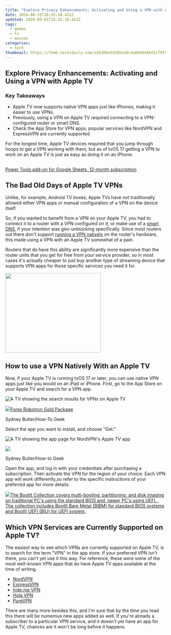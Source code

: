 ```yaml
---
title: "Explore Privacy Enhancements: Activating and Using a VPN with Apple TV"
date: 2024-08-31T16:35:10.421Z
updated: 2024-09-01T16:35:10.421Z
tags:
  - games
  - tv
  - movies
categories:
  - tech
thumbnail: https://thmb.techidaily.com/a26306e3d205a36c4a6b9d44bd1cf9f948f504e389465c9417b498ad1381c72e.jpg
---
```


## Explore Privacy Enhancements: Activating and Using a VPN with Apple TV

### Key Takeaways

* Apple TV now supports native VPN apps just like iPhones, making it easier to use VPNs.
* Previously, using a VPN on Apple TV required connecting to a VPN-configured router or smart DNS.
* Check the App Store for VPN apps; popular services like NordVPN and ExpressVPN are currently supported.

 For the longest time, Apple TV devices required that you jump through hoops to get a VPN working with them, but as of tvOS 17 getting a VPN to work on an Apple TV is just as easy as doing it on an iPhone.

## 

<!-- affiliate ads begin -->
<a href="https://secure.2checkout.com/order/checkout.php?PRODS=4721564&QTY=1&AFFILIATE=108875&CART=1">Power Tools add-on for Google Sheets, 12-month subscription</a>
<!-- affiliate ads end -->
##  The Bad Old Days of Apple TV VPNs

 Unlike, for example, Android TV boxes, Apple TVs have not traditionally allowed either VPN apps or manual configuration of a VPN on the device itself.

 So, if you wanted to benefit from a VPN on your Apple TV, you had to connect it to a router with a VPN configured on it, or make use of a [smart DNS](https://eaxpv-info.techidaily.com/new-fine-tune-youtube-video-pacing-desktopmobile-for-2024/), if your intention was geo-unblocking specifically. Since most routers out there don't support [running a VPN natively](https://extra-lessons.techidaily.com/the-ultimate-guide-top-5-ways-to-record-audio-in-windows-11/) on the router's hardware, this made using a VPN with an Apple TV somewhat of a pain.

 Routers that do have this ability are significantly more expensive than the router units that you get for free from your service provider, so in most cases it's actually cheaper to just buy another type of streaming device that supports VPN apps for those specific services you need it for.

<!-- affiliate ads begin -->
<a href="https://bluettius.sjv.io/c/5597632/2027209/17108" target="_top" id="2027209"><img src="//a.impactradius-go.com/display-ad/17108-2027209" border="0" alt="" width="300" height="250"/></a><img height="0" width="0" src="https://imp.pxf.io/i/5597632/2027209/17108" style="position:absolute;visibility:hidden;" border="0" />
<!-- affiliate ads end -->
##  How to use a VPN Natively With an Apple TV

 Now, if your Apple TV is running tvOS 17 or later, you can use native VPN apps just like you would on an iPad or iPhone. First, go to the App Store on your Apple TV and search for a VPN app.

![A TV showing the search results for VPNs on Apple TV](https://static1.howtogeekimages.com/wordpress/wp-content/uploads/2024/02/1-2.jpg) 

<!-- affiliate ads begin -->
<a href="https://secure.2checkout.com/order/checkout.php?PRODS=4727541&QTY=1&AFFILIATE=108875&CART=1"><img src="https://secure.avangate.com/images/merchant/5f4f7141b65a730b4efb0e0d51f63e94/products/copy_copy_forexrobotronbox.gif" border="0">Forex Robotron Gold Package</a>
<!-- affiliate ads end -->
Sydney Butler/How-To Geek

 Select the app you want to install, and choose "Get."

![A TV showing the app page for NordVPN's Apple TV app](https://static1.howtogeekimages.com/wordpress/wp-content/uploads/2024/02/2-2.jpg) 

<!-- affiliate ads begin -->
<a href="https://shop.mondly.com/affiliate.php?ACCOUNT=ATISTUDI&AFFILIATE=108875&PATH=https%3A%2F%2Fwww.mondly.com%3FAFFILIATE%3D108875%26RESOURCE%3D%2BGeneral%2B970x90%2B"><img src="https://secure.avangate.com/images/merchant/69c418c33ec2e1a4267fa9bb77fa1428/general-970x90.gif" border="0"></a>
<!-- affiliate ads end -->
Sydney Butler/How-to Geek

 Open the app, and log in with your credentials after purchasing a subscription. Then activate the VPN for the region of your choice. Each VPN app will work differently,so refer to the specific instructions of your preferred app for more details.

<!-- affiliate ads begin -->
<a href="https://secure.2checkout.com/order/checkout.php?PRODS=45152810&QTY=1&AFFILIATE=108875&CART=1"> <img src="https://secure.avangate.com/images/merchant/842ca578342915ccb8ae069595ba7233/products/copy_bootit-ss1_178x139.jpg" border="0">The BootIt Collection covers multi-booting, partitioning, and disk imaging on traditional PC's using the standard BIOS and  newer PC's using UEFI.   The collection includes BootIt Bare Metal (BIBM) for standard BIOS systems and BootIt UEFI (BIU) for UEFI system. 
</a>
<!-- affiliate ads end -->
##  Which VPN Services are Currently Supported on Apple TV?

 The easiest way to see which VPNs are currently supported on Apple TV, is to search for the term "VPN" in the app store. If your preferred VPN isn't there, you can't yet use it this way. For reference, these were some of the most well-known VPN apps that do have Apple TV apps available at the time of writing.

* [NordVPN](https://screen-capture.techidaily.com/new-exploring-stardews-best-modifications-a-list-of-the-top-7/)
* [ExpressVPN](https://techno-recovery.techidaily.com/1722844260698-laptops-smartphones-and-books-oh-my/)
* [hide.me VPN](https://extra-skills.techidaily.com/new-picture-perfect-with-soundtracked-clips/)
* [Hola VPN](https://youtube-docs.techidaily.com/ed-unveiling-the-best-youtube-channel-titles-a-must-have-guide-for-vloggers-limit-to-156-characters/)
* [PureVPN](https://android-unlock.techidaily.com/top-15-apps-to-hack-wifi-password-on-samsung-galaxy-s23-ultra-by-drfone-android/)

 There are many more besides this, and I'm sure that by the time you read this there will be numerous new apps added as well. If you're already a subscriber to a particular VPN service, and it doesn't yet have an app for Apple TV, chances are it won't be long before it happens.

<ins class="adsbygoogle"
     style="display:block"
     data-ad-format="autorelaxed"
     data-ad-client="ca-pub-7571918770474297"
     data-ad-slot="1223367746"></ins>



<ins class="adsbygoogle"
     style="display:block"
     data-ad-client="ca-pub-7571918770474297"
     data-ad-slot="8358498916"
     data-ad-format="auto"
     data-full-width-responsive="true"></ins>


